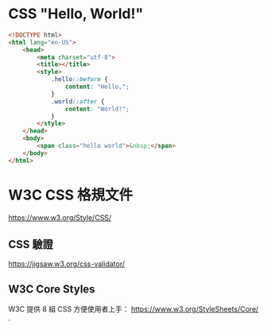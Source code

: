 # CSS "Hello, World!"

```HTML
<!DOCTYPE html>
<html lang="en-US">
    <head>
        <meta charset="utf-8">
        <title></title>
        <style>
            .hello::before {
                content: "Hello,";
            }
            .world::after {
                content: "World!";
            }
        </style>
    </head>
    <body>
        <span class="hello world">&nbsp;</span>
    </body>
</html>
```


# W3C CSS 格規文件

https://www.w3.org/Style/CSS/


## CSS  驗證

https://jigsaw.w3.org/css-validator/


## W3C Core Styles

W3C 提供 8  組 CSS  方便使用者上手： 
https://www.w3.org/StyleSheets/Core/ .
